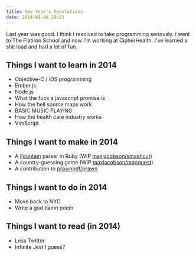 ```yaml
---
title: New Year's Resolutions
date: 2014-01-06 20:23
---
```


Last year was good. I think I resolved to take programming seriously. I went to The Flatiron School and now I'm working at CipherHealth. I've learned a shit load and had a lot of fun.

## Things I want to learn in 2014

* Objective-C / iOS programming
* Ember.js
* Node.js
* What the fuck a javascript promise is
* How the hell source maps work
* BASIC MUSIC PLAYING
* How the health care industry works
* VimScript

## Things I want to make in 2014

* A [Fountain](http://fountain.io) parser in Ruby (WIP [maxjacobson/smashcut](https://github.com/maxjacobson/smashcut))
* A country-guessing game (WIP [maxjacobson/mapquest](https://github.com/maxjacobson/mapquest/))
* A contribution to [prawnpdf/prawn](https://github.com/prawnpdf/prawn)

## Things I want to do in 2014

* Move back to NYC
* Write a god damn poem

## Things I want to read (in 2014)

* Less Twitter
* Infinite Jest I guess?

